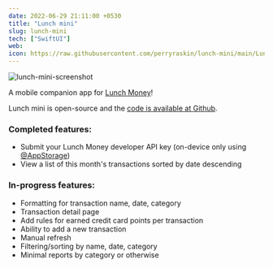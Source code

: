 ```yaml
---
date: 2022-06-29 21:11:00 +0530
title: "Lunch mini"
slug: lunch-mini
tech: ["SwiftUI"]
web:
icon: https://raw.githubusercontent.com/perryraskin/lunch-mini/main/Lunch%20mini/Assets.xcassets/AppIcon.appiconset/Icon-1024.png
---
```


![lunch-mini-screenshot](https://user-images.githubusercontent.com/17967465/176724787-bfea45d5-93e4-49f4-ab91-99261a60b8aa.jpg)

A mobile companion app for [Lunch Money](https://lunchmoney.app)!

Lunch mini is open-source and
the [code is available at Github](https://github.com/perryraskin/lunch-mini).

### Completed features:

- Submit your Lunch Money developer API key (on-device only using [@AppStorage](https://developer.apple.com/documentation/swiftui/appstorage))
- View a list of this month's transactions sorted by date descending

### In-progress features:

- Formatting for transaction name, date, category
- Transaction detail page
- Add rules for earned credit card points per transaction
- Ability to add a new transaction
- Manual refresh
- Filtering/sorting by name, date, category
- Minimal reports by category or otherwise
